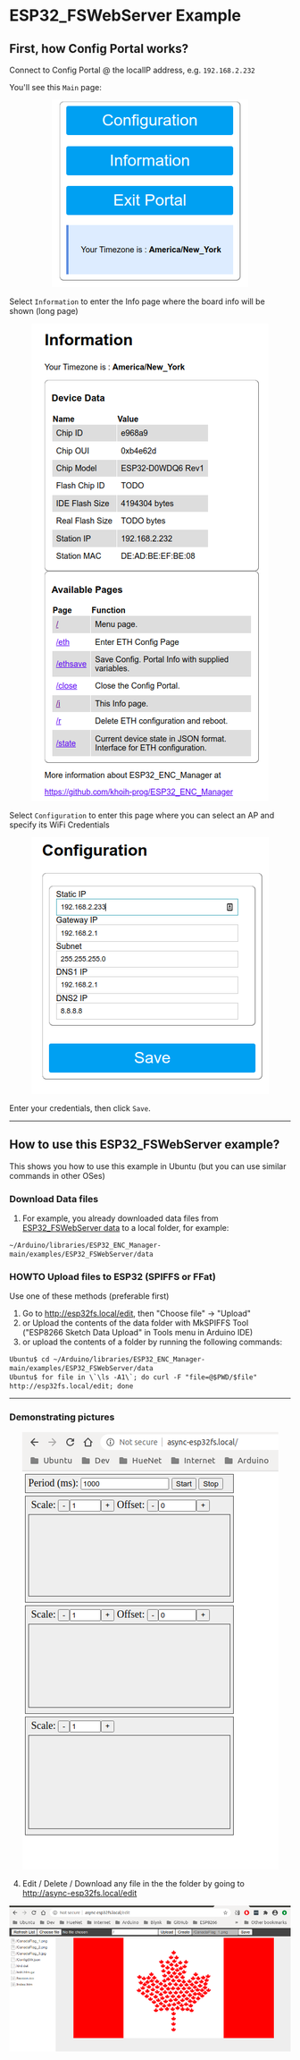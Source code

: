 # ESP32_FSWebServer Example

## First, how Config Portal works?

Connect to Config Portal @ the localIP address, e.g. `192.168.2.232`


You'll see this `Main` page:

<p align="center">
    <img src="https://github.com/khoih-prog/ESP32_ENC_Manager/raw/main/Images/Main.png">
</p>

Select `Information` to enter the Info page where the board info will be shown (long page)

<p align="center">
    <img src="https://github.com/khoih-prog/ESP32_ENC_Manager/raw/main/Images/Info.png">
</p>


Select `Configuration` to enter this page where you can select an AP and specify its WiFi Credentials

<p align="center">
    <img src="https://github.com/khoih-prog/ESP32_ENC_Manager/raw/main/Images/Configuration_Standard.png">
</p>

Enter your credentials, then click `Save`.

---

## How to use this ESP32_FSWebServer example?

This shows you how to use this example in Ubuntu (but you can use similar commands in other OSes)

### Download Data files

1. For example, you already downloaded data files from [ESP32_FSWebServer data](https://github.com/khoih-prog/ESP32_ENC_Manager/tree/main/examples/ESP32_FSWebServer/data) to a local folder, for example:

```
~/Arduino/libraries/ESP32_ENC_Manager-main/examples/ESP32_FSWebServer/data
```

### HOWTO Upload files to ESP32 (SPIFFS or FFat)

Use one of these methods (preferable first)

1. Go to http://esp32fs.local/edit, then "Choose file" -> "Upload"
2. or Upload the contents of the data folder with MkSPIFFS Tool ("ESP8266 Sketch Data Upload" in Tools menu in Arduino IDE)
3. or upload the contents of a folder by running the following commands: 
```
Ubuntu$ cd ~/Arduino/libraries/ESP32_ENC_Manager-main/examples/ESP32_FSWebServer/data
Ubuntu$ for file in \`\ls -A1\`; do curl -F "file=@$PWD/$file" http://esp32fs.local/edit; done
```

---

### Demonstrating pictures

<p align="center">
    <img src="https://github.com/khoih-prog/ESP32_ENC_Manager/raw/main/examples/ESP32_FSWebServer/pics/esp32fs.local.png">
</p>

4. Edit / Delete / Download any file in the the folder by going to http://async-esp32fs.local/edit

<p align="center">
    <img src="https://github.com/khoih-prog/ESP32_ENC_Manager/raw/main/examples/ESP32_FSWebServer/pics/esp32fs.local_edit.png">
</p>



